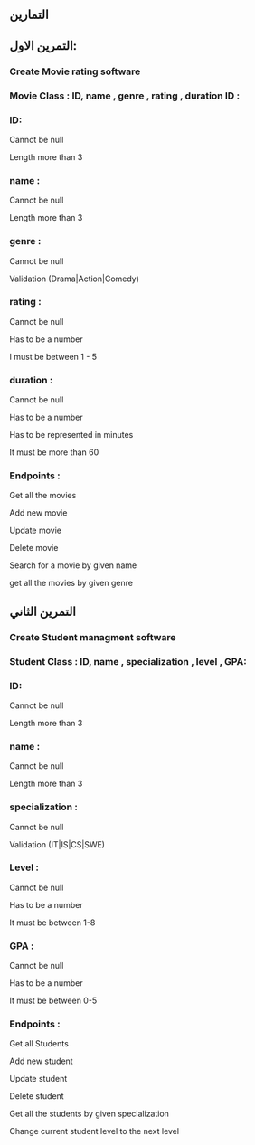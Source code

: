 ## التمارين


## التمرين الاول:
### Create Movie rating software

### Movie Class : ID, name , genre , rating , duration ID :

### ID:

Cannot be null

Length more than 3

### name :

Cannot be null

Length more than 3

### genre :

Cannot be null

Validation (Drama|Action|Comedy)

### rating :

Cannot be null

Has to be a number

I must be between 1 - 5

### duration :

Cannot be null

Has to be a number

Has to be represented in minutes

It must be more than 60

### Endpoints :

Get all the movies

Add new movie

Update movie

Delete movie

Search for a movie by given name

get all the movies by given genre



## التمرين الثاني
### Create Student managment software

### Student Class : ID, name , specialization , level , GPA:

### ID:

Cannot be null

Length more than 3

### name :

Cannot be null

Length more than 3

### specialization :

Cannot be null

Validation (IT|IS|CS|SWE)

### Level :

Cannot be null

Has to be a number

It must be between 1-8

### GPA :

Cannot be null

Has to be a number

It must be between 0-5

### Endpoints :

Get all Students

Add new student

Update student

Delete student

Get all the students by given specialization

Change current student level to the next level






